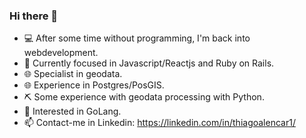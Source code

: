 ### Hi there 👋

- 💻 After some time without programming, I'm back into webdevelopment.
- 🌱 Currently focused in Javascript/Reactjs and Ruby on Rails.
- 🌐 Specialist in geodata.
- 🌐 Experience in Postgres/PosGIS.
- ⛏️ Some experience with geodata processing with Python.
- 🤔 Interested in GoLang.
- 📫 Contact-me in Linkedin: https://linkedin.com/in/thiagoalencar1/

<!--
**thiagogondim/thiagogondim** is a ✨ _special_ ✨ repository because its `README.md` (this file) appears on your GitHub profile.

Here are some ideas to get you started:

- 🔭 I’m currently working on ...
- 🌱 I’m currently learning ...
- 👯 I’m looking to collaborate on ...
- 🤔 I’m looking for help with ...
- 💬 Ask me about ...
- 📫 How to reach me: ...
- 😄 Pronouns: ...
- ⚡ Fun fact: ...
-->
